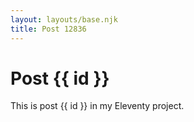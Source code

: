 ```yaml
---
layout: layouts/base.njk
title: Post 12836
---
```


# Post {{ id }}

This is post {{ id }} in my Eleventy project.
